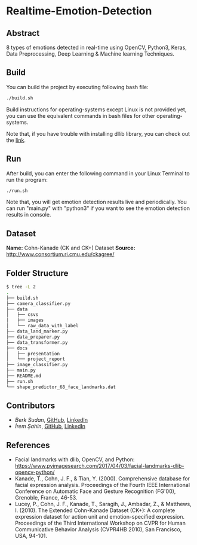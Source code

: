 # Realtime-Emotion-Detection 
## Abstract
8 types of emotions detected in real-time using OpenCV, Python3, Keras, Data Preprocessing, Deep Learning & Machine learning Techniques.

## Build
You can build the project by executing following bash file:

```bash
./build.sh
```

Build instructions for operating-systems except Linux is not provided yet, you can use the equivalent commands in bash files for other operating-systems.

Note that, if you have trouble with installing dllib library, you can check out the [link](https://www.pyimagesearch.com/2018/01/22/install-dlib-easy-complete-guide/).

## Run
After build, you can enter the following command in your Linux Terminal to run the program:

```bash
./run.sh
```
Note that, you will get emotion detection results live and periodically. You can run "main.py" with "python3" if you want to see the emotion detection results in console. 

## Dataset 
**Name:** Cohn-Kanade (CK and CK+) Dataset
**Source:** http://www.consortium.ri.cmu.edu/ckagree/
 
## Folder Structure
```bash
$ tree -L 2
.
├── build.sh
├── camera_classifier.py
├── data
│   ├── csvs
│   ├── images
│   └── raw_data_with_label
├── data_land_marker.py
├── data_preparer.py
├── data_transformer.py
├── docs
│   ├── presentation
│   └── project_report
├── image_classifier.py
├── main.py
├── README.md
├── run.sh
└── shape_predictor_68_face_landmarks.dat

```

## Contributors
- *Berk Sudan*, [GitHub](https://github.com/berksudan), [LinkedIn](https://linkedin.com/in/berksudan/)
- *İrem Şahin*, [GitHub](https://github.com/iremss),  [LinkedIn](https://linkedin.com/in/sahinirem/)

## References
- Facial landmarks with dlib, OpenCV, and Python: https://www.pyimagesearch.com/2017/04/03/facial-landmarks-dlib-opencv-python/
- Kanade, T., Cohn, J. F., & Tian, Y. (2000). Comprehensive database for facial expression analysis. Proceedings of the Fourth IEEE International Conference on Automatic Face and Gesture Recognition (FG'00), Grenoble, France, 46-53.
- Lucey, P., Cohn, J. F., Kanade, T., Saragih, J., Ambadar, Z., & Matthews, I. (2010). The Extended Cohn-Kanade Dataset (CK+): A complete expression dataset for action unit and emotion-specified expression. Proceedings of the Third International Workshop on CVPR for Human Communicative Behavior Analysis (CVPR4HB 2010), San Francisco, USA, 94-101.
